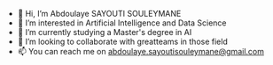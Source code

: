 - 👋 Hi, I’m Abdoulaye SAYOUTI SOULEYMANE 
- 👀 I’m interested in Artificial Intelligence and Data Science
- 🌱 I’m currently studying a Master's degree in AI
- 💞️ I’m looking to collaborate with greatteams in those field
- 📫 You can reach me on abdoulaye.sayoutisouleymane@gmail.com

<!---
Abdoul-AI/Abdoul-AI is a ✨ special ✨ repository because its `README.md` (this file) appears on your GitHub profile.
You can click the Preview link to take a look at your changes.
--->

